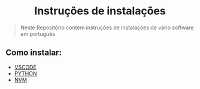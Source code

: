 <h1 align="center"> Instruções de instalações </h1>

> Neste Repositório contém instruções de instalações de vário software em português

## Como instalar:
- [VSCODE](READMEAUX/VSCODE.md)
- [PYTHON](READMEAUX/PYTHON.md)
- [NVM](READMEAUX/NVM.md)

